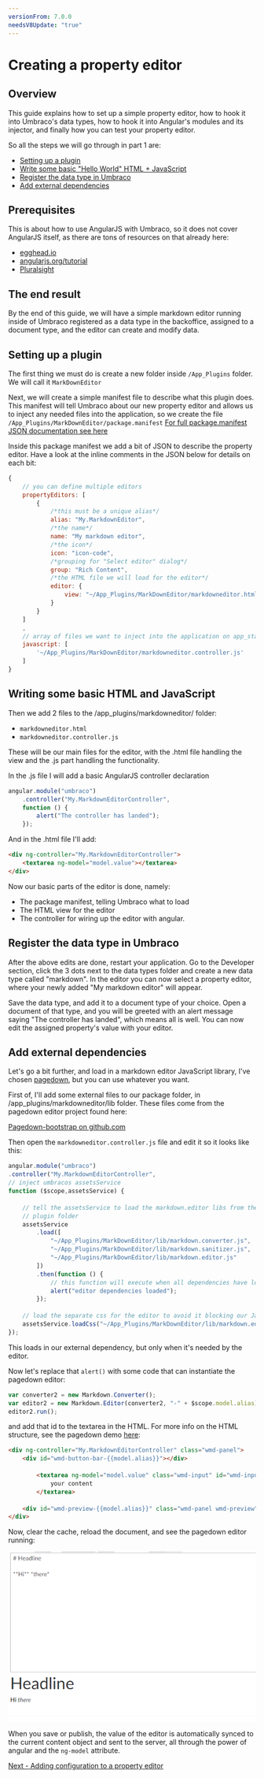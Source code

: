```yaml
---
versionFrom: 7.0.0
needsV8Update: "true"
---
```



# Creating a property editor

## Overview

This guide explains how to set up a simple property editor, how to hook it into Umbraco's data types, how to hook it into Angular's modules and its injector, and finally how you can test your property editor.

So all the steps we will go through in part 1 are:

- [Setting up a plugin](#setting-up-a-plugin)
- [Write some basic "Hello World" HTML + JavaScript](#writing-some-basic-html-and-javascript)
- [Register the data type in Umbraco](#register-the-data-type-in-umbraco)
- [Add external dependencies](#add-external-dependencies)

## Prerequisites
This is about how to use AngularJS with Umbraco, so it does not cover AngularJS itself, as there are tons of resources on that already here:

- [egghead.io](https://egghead.io/courses/angularjs-fundamentals)
- [angularjs.org/tutorial](https://docs.angularjs.org/tutorial)
- [Pluralsight](https://www.pluralsight.com/paths/angular-js)

## The end result

By the end of this guide, we will have a simple markdown editor running inside of Umbraco
registered as a data type in the backoffice, assigned to a document type, and the editor can
create and modify data.

## Setting up a plugin

The first thing we must do is create a new folder inside `/App_Plugins` folder. We will call it
`MarkDownEditor`

Next, we will create a simple manifest file to describe what this plugin does. This manifest will tell Umbraco about our new property editor and allows us to inject any needed files into the application, so we create the file `/App_Plugins/MarkDownEditor/package.manifest`
[For full package.manifest JSON documentation see here](../../Extending/Property-Editors/package-manifest.md)

Inside this package manifest we add a bit of JSON to describe the property editor. Have a look at the inline comments in the JSON below for details on each bit:

```javascript
{
	// you can define multiple editors
	propertyEditors: [
		{
			/*this must be a unique alias*/
			alias: "My.MarkdownEditor",
			/*the name*/
			name: "My markdown editor",
			/*the icon*/
			icon: "icon-code",
			/*grouping for "Select editor" dialog*/
			group: "Rich Content",
			/*the HTML file we will load for the editor*/
			editor: {
				view: "~/App_Plugins/MarkDownEditor/markdowneditor.html"
			}
		}
	]
	,
	// array of files we want to inject into the application on app_start
	javascript: [
		'~/App_Plugins/MarkDownEditor/markdowneditor.controller.js'
	]
}
```

## Writing some basic HTML and JavaScript
Then we add 2 files to the /app_plugins/markdowneditor/ folder:
- `markdowneditor.html`
- `markdowneditor.controller.js`

These will be our main files for the editor, with the .html file handling the view and the .js
part handling the functionality.

In the .js file I will add a basic AngularJS controller declaration

```javascript
angular.module("umbraco")
	.controller("My.MarkdownEditorController",
	function () {
		alert("The controller has landed");
	});
```

And in the .html file I'll add:

```html
<div ng-controller="My.MarkdownEditorController">
	<textarea ng-model="model.value"></textarea>
</div>
```

Now our basic parts of the editor is done, namely:

- The package manifest, telling Umbraco what to load
- The HTML view for the editor
- The controller for wiring up the editor with angular.

## Register the data type in Umbraco
After the above edits are done, restart your application. Go to the Developer section, click the 3 dots next to the data types folder and create a new data type called "markdown". In the editor you can now select a property editor, where your newly added "My markdown editor" will appear.

Save the data type, and add it to a document type of your choice. Open a document of that type, and you will be greeted with an alert message saying "The controller has landed", which means all is well. You can now edit the assigned property's value with your editor.


## Add external dependencies
Let's go a bit further, and load in a markdown editor JavaScript library, I've chosen [pagedown][PagedownBootstrap], but you can use whatever you want.

First of, I'll add some external files to our package folder, in /app_plugins/markdowneditor/lib folder. These files come from the pagedown editor project found here:

[Pagedown-bootstrap on github.com][PagedownBootstrap]

[PagedownBootstrap]: https://github.com/samwillis/pagedown-bootstrap

Then open the `markdowneditor.controller.js` file and edit it so it looks like this:

```javascript
angular.module("umbraco")
.controller("My.MarkdownEditorController",
// inject umbracos assetsService
function ($scope,assetsService) {

	// tell the assetsService to load the markdown.editor libs from the markdown editors
	// plugin folder
	assetsService
		.load([
			"~/App_Plugins/MarkDownEditor/lib/markdown.converter.js",
			"~/App_Plugins/MarkDownEditor/lib/markdown.sanitizer.js",
			"~/App_Plugins/MarkDownEditor/lib/markdown.editor.js"
		])
		.then(function () {
			// this function will execute when all dependencies have loaded
			alert("editor dependencies loaded");
		});

	// load the separate css for the editor to avoid it blocking our JavaScript loading
	assetsService.loadCss("~/App_Plugins/MarkDownEditor/lib/markdown.editor.less");
});
```

This loads in our external dependency, but only when it's needed by the editor.

Now let's replace that `alert()` with some code that can instantiate the pagedown editor:

```javascript
var converter2 = new Markdown.Converter();
var editor2 = new Markdown.Editor(converter2, "-" + $scope.model.alias);
editor2.run();
```

and add that id to the textarea in the HTML. For more info on the HTML structure, see the pagedown demo [here](https://github.com/samwillis/pagedown-bootstrap/blob/master/demo/browser/demo.html):

```html
<div ng-controller="My.MarkdownEditorController" class="wmd-panel">
	<div id="wmd-button-bar-{{model.alias}}"></div>

		<textarea ng-model="model.value" class="wmd-input" id="wmd-input-{{model.alias}}">
			your content
		</textarea>

	<div id="wmd-preview-{{model.alias}}" class="wmd-panel wmd-preview"></div>
</div>
```

Now, clear the cache, reload the document, and see the pagedown editor running:

![Example of the markdown editor running](images/markdown-editor-backoffice.png)

When you save or publish, the value of the editor is automatically synced to the current content object and sent to the server, all through the power of angular and the `ng-model` attribute.

[Next - Adding configuration to a property editor](part-2.md)
